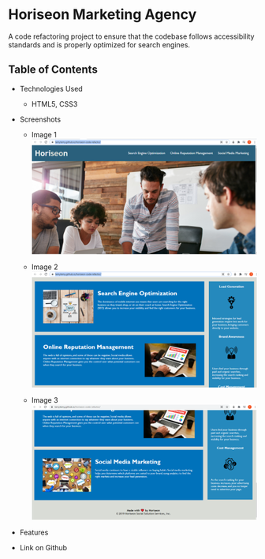 # Horiseon Marketing Agency

A code refactoring project to ensure that the codebase follows accessibility standards and is properly optimized for search engines.

## Table of Contents

- Technologies Used
  - HTML5, CSS3

- Screenshots
  - Image 1  
  ![alt text](https://github.com/TemyTemy/horiseon-code-refactor/blob/main/assets/images/screen-shot1.PNG)

  - Image 2
  ![alt text](https://github.com/TemyTemy/horiseon-code-refactor/blob/main/assets/images/screen-shot2.PNG)
  
   - Image 3
  ![alt text](https://github.com/TemyTemy/horiseon-code-refactor/blob/main/assets/images/screen-shot3.PNG)

- Features

- Link on Github

